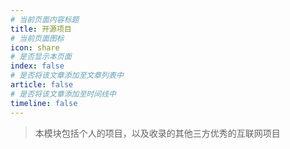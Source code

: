 ```yaml
---
# 当前页面内容标题
title: 开源项目
# 当前页面图标
icon: share
# 是否显示本页面
index: false
# 是否将该文章添加至文章列表中
article: false
# 是否将该文章添加至时间线中
timeline: false
---
```


>本模块包括个人的项目，以及收录的其他三方优秀的互联网项目

